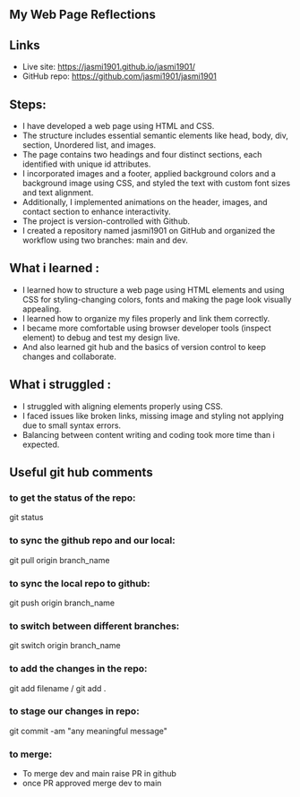 ## My Web Page Reflections

## Links

- Live site: https://jasmi1901.github.io/jasmi1901/
- GitHub repo: https://github.com/jasmi1901/jasmi1901

## Steps:

- I have developed a web page using HTML and CSS. 
- The structure includes essential semantic elements like head, body, div, section, Unordered list, and images.
- The page contains two headings and four distinct sections, each identified with unique id attributes.
- I incorporated images and a footer, applied background colors and a background image using CSS, and styled the text 
   with custom font  sizes and text alignment. 
- Additionally, I implemented animations on the header, images, and contact section to enhance interactivity.
- The project is version-controlled with Github.
- I created a repository named jasmi1901 on GitHub and organized the workflow using two branches: main and dev.

## What i learned :
- I learned how to structure a web page using HTML elements and using CSS for styling-changing colors, fonts
   and making the page look visually appealing.
- I learned how to organize my files properly and link them correctly.
- I became more comfortable using browser developer tools (inspect element) to debug and test my design live.
- And also learned git hub and the basics of version control to keep changes and collaborate.

## What i struggled :
- I struggled with aligning elements properly using CSS.
- I faced issues like broken links, missing image and styling not applying due to small syntax errors.
- Balancing between content writing and coding took more time than i expected.

## Useful git hub comments

### to get the status of the repo:
git status

### to sync the github repo and our local:
git pull origin branch_name

### to sync the local repo to github:
git push origin branch_name

### to switch between different branches:
git switch origin branch_name

### to add the changes in the repo:
git add filename / git add .

### to stage our changes in repo:
git commit -am "any meaningful message"
 
### to merge: 
- To  merge dev and main raise PR in github
- once PR approved merge dev to main

